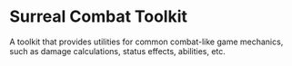 ﻿# Surreal Combat Toolkit

A toolkit that provides utilities for common combat-like game mechanics, such as damage calculations, status effects, abilities, etc.
